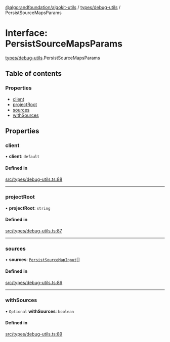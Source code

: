 [@algorandfoundation/algokit-utils](../README.md) / [types/debug-utils](../modules/types_debug_utils.md) / PersistSourceMapsParams

# Interface: PersistSourceMapsParams

[types/debug-utils](../modules/types_debug_utils.md).PersistSourceMapsParams

## Table of contents

### Properties

- [client](types_debug_utils.PersistSourceMapsParams.md#client)
- [projectRoot](types_debug_utils.PersistSourceMapsParams.md#projectroot)
- [sources](types_debug_utils.PersistSourceMapsParams.md#sources)
- [withSources](types_debug_utils.PersistSourceMapsParams.md#withsources)

## Properties

### client

• **client**: `default`

#### Defined in

[src/types/debug-utils.ts:88](https://github.com/algorandfoundation/algokit-utils-ts/blob/main/src/types/debug-utils.ts#L88)

___

### projectRoot

• **projectRoot**: `string`

#### Defined in

[src/types/debug-utils.ts:87](https://github.com/algorandfoundation/algokit-utils-ts/blob/main/src/types/debug-utils.ts#L87)

___

### sources

• **sources**: [`PersistSourceMapInput`](../classes/types_debug_utils.PersistSourceMapInput.md)[]

#### Defined in

[src/types/debug-utils.ts:86](https://github.com/algorandfoundation/algokit-utils-ts/blob/main/src/types/debug-utils.ts#L86)

___

### withSources

• `Optional` **withSources**: `boolean`

#### Defined in

[src/types/debug-utils.ts:89](https://github.com/algorandfoundation/algokit-utils-ts/blob/main/src/types/debug-utils.ts#L89)
